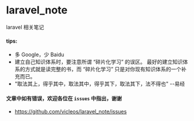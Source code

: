 # laravel_note
laravel 相关笔记

#### tips:
- 多 Google，少 Baidu
- 建立自己知识体系时，要注意所谓 “碎片化学习” 的误区。
最好的建立知识体系的方式就是读完整的书，而 “碎片化学习” 只是对你现有知识体系的一个补充而已。
- "取法其上，得乎其中，取法其中，得乎其下，取法其下，法不得也" --易经

#### 文章中如有错误，欢迎各位在 `issues` 中指出，谢谢
- https://github.com/vicleos/laravel_note/issues
